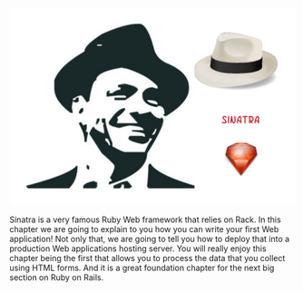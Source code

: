 ![./images/Sinatra Summary](./images/sinatra-summary.png)

Sinatra is a very famous Ruby Web framework that relies on Rack. In this chapter we are going to explain to you how you can write your
first Web application! Not only that, we are going to tell you how to deploy that into a production Web applications hosting server.
You will really enjoy this chapter being the first that allows you to process the data that you collect using HTML forms.
And it is a great foundation chapter for the next big section on Ruby on Rails.
